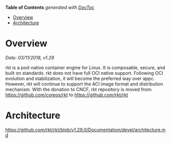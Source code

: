 <!-- START doctoc generated TOC please keep comment here to allow auto update -->
<!-- DON'T EDIT THIS SECTION, INSTEAD RE-RUN doctoc TO UPDATE -->
**Table of Contents**  *generated with [DocToc](https://github.com/thlorenz/doctoc)*

- [Overview](#overview)
- [Architecture](#architecture)

<!-- END doctoc generated TOC please keep comment here to allow auto update -->

# Overview

*Date: 03/11/2018, v1.29*

rkt is a pod-native container engine for Linux. It is composable, secure, and built on standards.
rkt does not have full OCI native support. Following OCI evolution and stabilization, it will
become the preferred way over appc. However, rkt will continue to support the ACI image format
and distribution mechanism. With the donation to CNCF, rkt repository is moved from:
https://github.com/coreos/rkt to https://github.com/rkt/rkt

# Architecture

https://github.com/rkt/rkt/blob/v1.29.0/Documentation/devel/architecture.md
